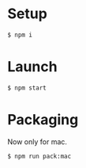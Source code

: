 # Setup
```sh
$ npm i
```

# Launch
```sh
$ npm start
```

# Packaging
Now only for mac.

```sh
$ npm run pack:mac
```
